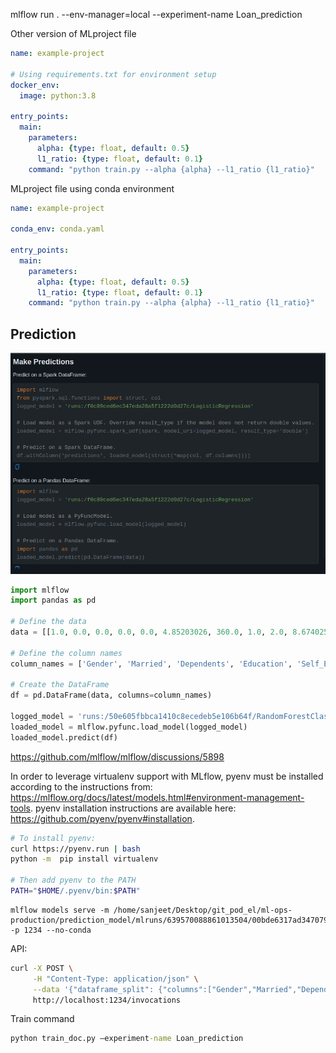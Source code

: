  mlflow run . --env-manager=local --experiment-name Loan_prediction

Other version of MLproject file

```yaml
name: example-project

# Using requirements.txt for environment setup
docker_env:
  image: python:3.8

entry_points:
  main:
    parameters:
      alpha: {type: float, default: 0.5}
      l1_ratio: {type: float, default: 0.1}
    command: "python train.py --alpha {alpha} --l1_ratio {l1_ratio}"

```

MLproject file using conda environment

```yaml
name: example-project

conda_env: conda.yaml

entry_points:
  main:
    parameters:
      alpha: {type: float, default: 0.5}
      l1_ratio: {type: float, default: 0.1}
    command: "python train.py --alpha {alpha} --l1_ratio {l1_ratio}"

```

## Prediction

![mlflow_prediction.png](mlflow_prediction.png)

```python
import mlflow
import pandas as pd

# Define the data
data = [[1.0, 0.0, 0.0, 0.0, 0.0, 4.85203026, 360.0, 1.0, 2.0, 8.67402599]]

# Define the column names
column_names = ['Gender', 'Married', 'Dependents', 'Education', 'Self_Employed', 'LoanAmount', 'Loan_Amount_Term', 'Credit_History', 'Property_Area', 'TotalIncome']

# Create the DataFrame
df = pd.DataFrame(data, columns=column_names)

logged_model = 'runs:/50e605fbbca1410c8ecedeb5e106b64f/RandomForestClassifier'
loaded_model = mlflow.pyfunc.load_model(logged_model)
loaded_model.predict(df)

```


https://github.com/mlflow/mlflow/discussions/5898

In order to leverage virtualenv support with MLflow, pyenv must be installed according to the instructions from: https://mlflow.org/docs/latest/models.html#environment-management-tools. pyenv installation instructions are available here: https://github.com/pyenv/pyenv#installation.

```bash
# To install pyenv:
curl https://pyenv.run | bash
python -m  pip install virtualenv

# Then add pyenv to the PATH
PATH="$HOME/.pyenv/bin:$PATH"
```


```
mlflow models serve -m /home/sanjeet/Desktop/git_pod_el/ml-ops-production/prediction_model/mlruns/639570088861013504/00bde6317ad3470796d45d654c5bc3fc/artifacts/LogisticRegression/ -p 1234 --no-conda
```

API:

```bash
curl -X POST \
     -H "Content-Type: application/json" \
     --data '{"dataframe_split": {"columns":["Gender","Married","Dependents","Education","Self_Employed","LoanAmount","Loan_Amount_Term","Credit_History","Property_Area","TotalIncome"],"data":[[1.0,0.0,0.0,0.0,0.0,4.85203026,360.0,1.0,2.0,8.67402599]]}}' \
     http://localhost:1234/invocations
```

Train command

```cmd
python train_doc.py –experiment-name Loan_prediction
```
